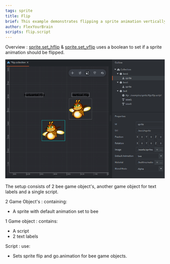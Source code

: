 ```yaml
---
tags: sprite
title: Flip
brief: This example demonstrates flipping a sprite animation vertically and horizontally.
author: FlexYourBrain
scripts: flip.script
---
```


Overview :  [sprite.set_hflip](https://defold.com/ref/beta/sprite/#sprite.set_hflip:url-flip) & [sprite.set_vflip](https://defold.com/ref/beta/sprite/#sprite.set_vflip:url-flip) uses a boolean to set if a sprite animation should be flipped.

![flip](flip.png)

The setup consists of 2 bee game object's, another game object for text labels and a single script.

2 Game Object's
: containing:
  - A sprite with default animation set to bee
  
1 Game object
: contains:
 - A script
 - 2 text labels

Script
: use:
  - Sets sprite flip and go.animation for bee game objects.
